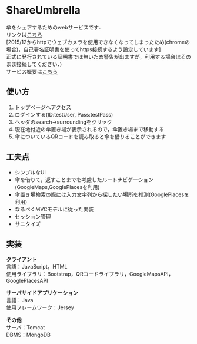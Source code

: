 # ShareUmbrella
傘をシェアするためのwebサービスです．<br>
リンクは[こちら](https://server-1479597618.ap-northeast-1.elb.amazonaws.com/shareUmbrella/web/index.html)<br>
[2015/12からhttpでウェブカメラを使用できなくなってしまったため(chromeの場合)，自己署名証明書を使ってhttps接続するよう設定しています]<br>
正式に発行されている証明書では無いため警告が出ますが，利用する場合はそのまま接続してください．)<br>
サービス概要は[こちら](images/ShareUmbrellaPoster.png)<br>

## 使い方
1. トップページへアクセス
2. ログインする(ID:testUser, Pass:testPass)
3. ヘッダのsearch->surroundingをクリック
4. 現在地付近の傘置き場が表示されるので，傘置き場まで移動する
5. 傘についているQRコードを読み取ると傘を借りることができます

## 工夫点
* シンプルなUI
* 傘を借りて，返すことまでを考慮したルートナビゲーション(GoogleMaps,GooglePlacesを利用)
* 傘置き場検索の際には入力文字列から探したい場所を推測(GooglePlacesを利用)
* なるべくMVCモデルに従った実装
* セッション管理
* サニタイズ

## 実装
**クライアント**<br>
言語：JavaScript，HTML<br>
使用ライブラリ：Bootstrap，QRコードライブラリ，GoogleMapsAPI，GooglePlacesAPI<br>

**サーバサイドアプリケーション**<br>
言語：Java<br>
使用フレームワーク：Jersey<br>

**その他**<br>
サーバ：Tomcat<br>
DBMS：MongoDB<br>
